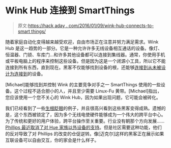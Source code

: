 # Wink Hub 连接到 SmartThings

> 原文:[https://hack aday . com/2016/01/09/wink-hub-connects-to-smart things/](https://hackaday.com/2016/01/09/wink-hub-connects-to-smartthings/)

随着家庭自动化变得越来越受欢迎，自由市场正在注意并努力满足需求。Wink Hub 是这一趋势的一部分。它是一种允许许多无线设备相互通话的设备。像灯、恒温器、门锁、车库门…和许多其他设备都可以连接到集线器。通常，你使用手机或平板电脑上的程序来控制这些设备。但是因为这是一个闭源小工具，所以它不能连接到所有东西，直到现在。黑客不仅能够找到设备的根，还能够[连接到从未被设计为连接到](https://github.com/quantiletree/SmartWink)的设备。

[Michael]能够找到并控制 Wink 的主要竞争对手之一 SmartThings 使用的一些设备。这个过程不适合胆小的人，并且至少需要 Linux-Fu 黄带。[Michael]指出，您应该使用一个您不关心的 Wink Hub，因为如果出现问题，它可能会被砖化。

我们已经看到了一些[生根眨眼](http://hackaday.com/2015/01/05/a-better-way-to-hack-the-wink/)的例子，并且很高兴看到这些黑客变得成熟。遗憾的是，这个东西被锁定了，因为多个无线电使硬件能够成为一个伟大的跨平台中心。为了传统和更好的用户体验，跨平台操作至关重要。行业没有朝那个方向发展……[Phillips 最近取消了对 Hue 家族以外设备的支持](https://hackaday.com/2015/12/15/philips-says-no-internet-of-things-for-you/)。但是社区需要这种功能，他们的反对导致了对 Phillips 的改变的仓促逆转。像[迈克尔]这样的黑客正在展示如果互联设备可以自由交互，你的家会是什么样子。